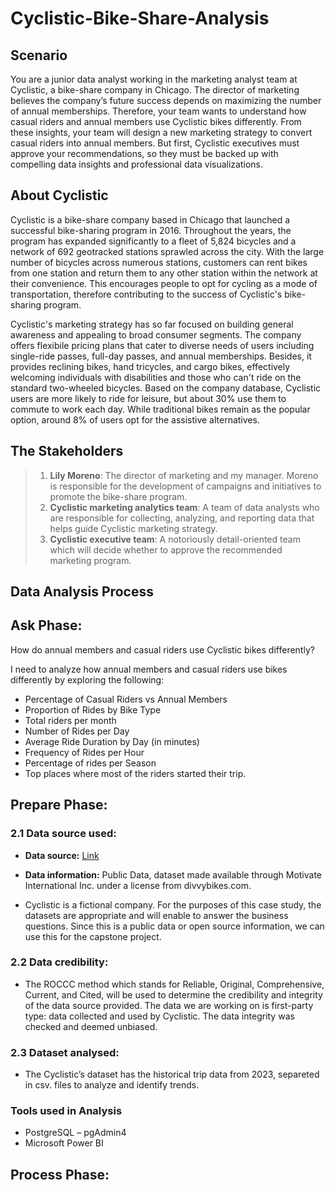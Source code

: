 # Cyclistic-Bike-Share-Analysis
## Scenario
You are a junior data analyst working in the marketing analyst team at Cyclistic, a bike-share company in Chicago. The director of marketing believes the company’s future success depends on maximizing the number of annual memberships. Therefore, your team wants to understand how casual riders and annual members use Cyclistic bikes differently. From these insights, your team will design a new marketing strategy to convert casual riders into annual members. But first, Cyclistic executives must approve your recommendations, so they must be backed up with compelling data insights and professional data visualizations.
## About Cyclistic
Cyclistic is a bike-share company based in Chicago that launched a successful bike-sharing program in 2016. Throughout the years, the program has expanded significantly to a fleet of 5,824 bicycles and a network of 692 geotracked stations sprawled across the city. With the large number of bicycles across numerous stations, customers can rent bikes from one station and return them to any other station within the network at their convenience. This encourages people to opt for cycling as a mode of transportation, therefore contributing to the success of Cyclistic's bike-sharing program.

Cyclistic's marketing strategy has so far focused on building general awareness and appealing to broad consumer segments. The company offers flexibile pricing plans that cater to diverse needs of users including single-ride passes, full-day passes, and annual memberships. Besides, it provides reclining bikes, hand tricycles, and cargo bikes, effectively welcoming individuals with disabilities and those who can't ride on the standard two-wheeled bicycles. Based on the company database, Cyclistic users are more likely to ride for leisure, but about 30% use them to commute to work each day. While traditional bikes remain as the popular option, around 8% of users opt for the assistive alternatives.

## The Stakeholders
> 1. **Lily Moreno**: The director of marketing and my manager. Moreno is responsible for the development of campaigns and initiatives to promote the bike-share program.
> 2. **Cyclistic marketing analytics team**: A team of data analysts who are responsible for collecting, analyzing, and reporting data that helps guide Cyclistic marketing strategy.
> 3. **Cyclistic executive team**: A notoriously detail-oriented team which will decide whether to approve the recommended marketing program.

## Data Analysis Process
## Ask Phase:
How do annual members and casual riders use Cyclistic bikes differently?

I need to analyze how annual members and casual riders use bikes differently by exploring the following:
* Percentage of Casual Riders vs Annual Members
* Proportion of Rides by Bike Type
* Total riders per month
* Number of Rides per Day
* Average Ride Duration by Day (in minutes)
* Frequency of Rides per Hour
* Percentage of rides per Season
* Top places where most of the riders started their trip.

## Prepare Phase:
### 2.1 Data source used:
* **Data source:** [Link](https://divvy-tripdata.s3.amazonaws.com/index.html?trk=article-ssr-frontend-pulse_little-text-block)

* **Data information:** Public Data, dataset made available through Motivate International Inc. under a license from divvybikes.com.

* Cyclistic is a fictional company. For the purposes of this case study, the datasets are appropriate and will enable to answer the business questions.
Since this is a public data or open source information, we can use this for the capstone project.

### 2.2 Data credibility:
* The ROCCC method which stands for Reliable, Original, Comprehensive, Current, and Cited, will be used to determine the credibility and integrity of the data source provided.
The data we are working on is first-party type: data collected and used by Cyclistic.
The data integrity was checked and deemed unbiased.

### 2.3 Dataset analysed:
* The Cyclistic’s dataset has the historical trip data from 2023, separeted in csv. files to analyze and identify trends.

### Tools used in Analysis
* PostgreSQL – pgAdmin4
* Microsoft Power BI

## Process Phase:


